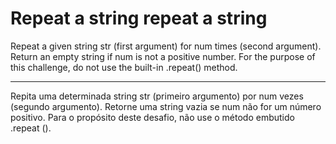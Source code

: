 # Repeat a string repeat a string

Repeat a given string str (first argument) for num times (second argument). Return an empty string if num is not a positive number. For the purpose of this challenge, do not use the built-in .repeat() method.

---

Repita uma determinada string str (primeiro argumento) por num vezes (segundo argumento). Retorne uma string vazia se num não for um número positivo. Para o propósito deste desafio, não use o método embutido .repeat ().